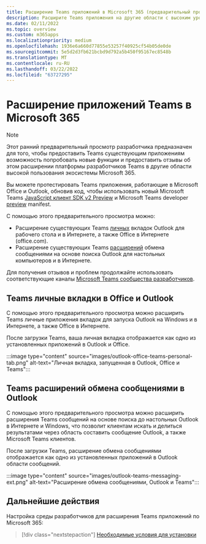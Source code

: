 ```yaml
---
title: Расширение Teams приложений в Microsoft 365 (предварительный просмотр)
description: Расширите Teams приложения на другие области с высоким уровнем Microsoft 365
ms.date: 02/11/2022
ms.topic: overview
ms.custom: m365apps
ms.localizationpriority: medium
ms.openlocfilehash: 1936e6a660d77855e53257f40925cf54b05de0de
ms.sourcegitcommit: 5e5d2d3fb621bcbd9d792a5b450f95167ec8548b
ms.translationtype: MT
ms.contentlocale: ru-RU
ms.lasthandoff: 03/22/2022
ms.locfileid: "63727295"
---
```

# <a name="extend-teams-apps-across-microsoft-365"></a>Расширение приложений Teams в Microsoft 365

> [!NOTE]
> Этот ранний предварительный просмотр разработчика предназначен для того, чтобы предоставить Teams существующим приложениям возможность попробовать новые функции и предоставить отзывы об [](/microsoftteams/platform/feedback) этом расширении платформы разработчиков Teams в другие области высокой пользования экосистемы Microsoft 365.

Вы можете протестировать Teams приложения, работающие в Microsoft Office и Outlook, обновив код, чтобы использовать новый Microsoft Teams [JavaScript клиент SDK v2 Preview](using-teams-client-sdk-preview.md) и Microsoft Teams developer [preview](../resources/schema/manifest-schema-dev-preview.md) manifest.

С помощью этого предварительного просмотра можно:

- Расширение существующих Teams [личных](/microsoftteams/platform/tabs/how-to/create-personal-tab) вкладок Outlook для рабочего стола и в Интернете, а также Office в Интернете (office.com).
- Расширение существующих Teams [расширений](/microsoftteams/platform/messaging-extensions/how-to/search-commands/define-search-command) обмена сообщениями на основе поиска Outlook для настольных компьютеров и в Интернете.

Для получения отзывов и проблем продолжайте использовать соответствующие каналы [Microsoft Teams сообщества разработчиков](/microsoftteams/platform/feedback).

## <a name="teams-personal-tabs-in-office-and-outlook"></a>Teams личные вкладки в Office и Outlook

С помощью этого предварительного просмотра можно расширить Teams личные приложения вкладок для запуска Outlook на Windows и в Интернете, а также Office в Интернете.

После загрузки Teams, ваша личная вкладка отображается как одно из установленных приложений в Outlook и Office.

:::image type="content" source="images/outlook-office-teams-personal-tab.png" alt-text="Личная вкладка, запущенная в Outlook, Office и Teams":::

## <a name="teams-messaging-extensions-in-outlook"></a>Teams расширений обмена сообщениями в Outlook

С помощью этого предварительного просмотра можно расширить расширения Teams сообщений на основе поиска до настольных Outlook в Интернете и Windows, что позволит клиентам искать и делиться результатами через область составить сообщение Outlook, а также Microsoft Teams клиентов.

После загрузки Teams, расширение обмена сообщениями отображается как одно из установленных приложений в Outlook области сообщений.

:::image type="content" source="images/outlook-teams-messaging-ext.png" alt-text="Расширение обмена сообщениями, Outlook и Teams":::

## <a name="next-steps"></a>Дальнейшие действия

Настройка среды разработчиков для расширения Teams приложений по Microsoft 365:

> [!div class="nextstepaction"]
> [Необходимые условия для установки](prerequisites.md)
